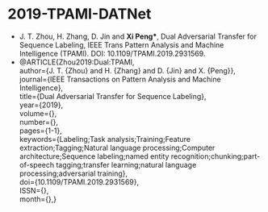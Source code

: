 # 2019-TPAMI-DATNet
* J. T. Zhou, H. Zhang, D. Jin and **Xi Peng\***, Dual Adversarial Transfer for Sequence
  Labeling, IEEE Trans Pattern Analysis and Machine Intelligence (TPAMI). DOI: 10.1109/TPAMI.2019.2931569. 
* @ARTICLE{Zhou2019:Dual:TPAMI,   
  author={J. T. {Zhou} and H. {Zhang} and D. {Jin} and X. {Peng}},   
  journal={IEEE Transactions on Pattern Analysis and Machine Intelligence},   
  title={Dual Adversarial Transfer for Sequence Labeling},   
  year={2019},   
  volume={},   
  number={},   
  pages={1-1},   
  keywords={Labeling;Task analysis;Training;Feature extraction;Tagging;Natural language processing;Computer architecture;Sequence labeling;named entity recognition;chunking;part-of-speech tagging;transfer learning;natural language processing;adversarial training},   
  doi={10.1109/TPAMI.2019.2931569},   
  ISSN={},   
  month={},}
